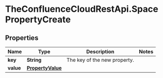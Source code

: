 # TheConfluenceCloudRestApi.SpacePropertyCreate

## Properties
Name | Type | Description | Notes
------------ | ------------- | ------------- | -------------
**key** | **String** | The key of the new property. | 
**value** | [**PropertyValue**](PropertyValue.md) |  | 

